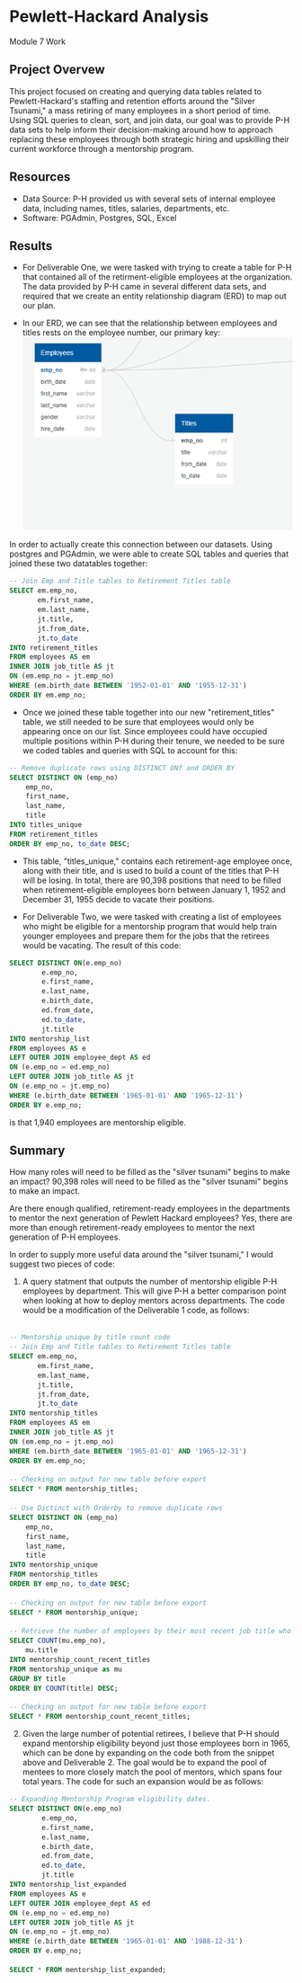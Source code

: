 # Pewlett-Hackard Analysis
Module 7 Work

## Project Overvew
This project focused on creating and querying data tables related to Pewlett-Hackard's staffing and retention efforts around the "Silver Tsunami," a mass retiring of many employees in a short period of time. Using SQL queries to clean, sort, and join data, our goal was to provide P-H data sets to help inform their decision-making around how to approach replacing these employees through both strategic hiring and upskilling their current workforce through a mentorship program. 


## Resources
- Data Source: P-H provided us with several sets of internal employee data, including names, titles, salaries, departments, etc. 
- Software: PGAdmin, Postgres, SQL, Excel

## Results

-   For Deliverable One, we were tasked with trying to create a table for P-H that contained all of the retirment-eligible employees at the organization. The data provided by P-H came in several different data sets, and required that we create an entity relationship diagram (ERD) to map out our plan. 

-   In our ERD, we can see that the relationship between employees and titles rests on the employee number, our primary key:  
![EmpTitle](https://github.com/Tozerh/Pewlett_Hackard-Analysis/blob/main/Schema%20EmpTitles.PNG)

In order to actually create this connection between our datasets. Using postgres and PGAdmin, we were able to create SQL tables and queries that joined these two datatables together: 
```SQL
-- Join Emp and Title tables to Retirement Titles table
SELECT em.emp_no,
       em.first_name,
       em.last_name,
       jt.title,
       jt.from_date,
       jt.to_date
INTO retirement_titles
FROM employees AS em
INNER JOIN job_title AS jt
ON (em.emp_no = jt.emp_no)
WHERE (em.birth_date BETWEEN '1952-01-01' AND '1955-12-31')
ORDER BY em.emp_no;
```

-   Once we joined these table together into our new "retirement_titles" table, we still needed to be sure that employees would only be appearing once on our list. Since employees could have occupied multiple positions within P-H during their tenure, we needed to be sure we coded tables and queries with SQL to account for this: 
```SQL
-- Remove duplicate rows using DISTINCT ONf and ORDER BY
SELECT DISTINCT ON (emp_no) 
	emp_no, 
	first_name, 
	last_name,
	title
INTO titles_unique
FROM retirement_titles
ORDER BY emp_no, to_date DESC;
```
- This table, "titles_unique," contains each retirement-age employee once, along with their title, and is used to build a count of the titles that P-H will be losing. In total, there are 90,398 positions that need to be filled when retirement-eligible employees born between January 1, 1952 and December 31, 1955 decide to vacate their positions.  

-  For Deliverable Two, we were tasked with creating a list of employees who might be eligible for a mentorship program that would help train younger employees and prepare them for the jobs that the retirees would be vacating. The result of this code: 
```SQL
SELECT DISTINCT ON(e.emp_no) 
		e.emp_no, 
		e.first_name, 
 		e.last_name, 
		e.birth_date,
		ed.from_date,
		ed.to_date,
		jt.title
INTO mentorship_list
FROM employees AS e
LEFT OUTER JOIN employee_dept AS ed
ON (e.emp_no = ed.emp_no)
LEFT OUTER JOIN job_title AS jt
ON (e.emp_no = jt.emp_no)
WHERE (e.birth_date BETWEEN '1965-01-01' AND '1965-12-31')
ORDER BY e.emp_no;
```
is that 1,940 employees are mentorship eligible. 

## Summary

How many roles will need to be filled as the "silver tsunami" begins to make an impact?
90,398 roles will need to be filled as the "silver tsunami" begins to make an impact. 

Are there enough qualified, retirement-ready employees in the departments to mentor the next generation of Pewlett Hackard employees?
Yes, there are more than enough retirement-ready employees to mentor the next generation of P-H employees. 

In order to supply more useful data around the "silver tsunami," I would suggest two pieces of code: 
1) A query statment that outputs the number of mentorship eligible P-H employees by department. This will give P-H a better comparison point when looking at how to deploy mentors across departments. The code would be a modification of the Deliverable 1 code, as follows: 
```SQL

-- Mentorship unique by title count code
-- Join Emp and Title tables to Retirement Titles table
SELECT em.emp_no,
       em.first_name,
       em.last_name,
       jt.title,
       jt.from_date,
       jt.to_date
INTO mentorship_titles
FROM employees AS em
INNER JOIN job_title AS jt
ON (em.emp_no = jt.emp_no)
WHERE (em.birth_date BETWEEN '1965-01-01' AND '1965-12-31')
ORDER BY em.emp_no;

-- Checking on output for new table before export
SELECT * FROM mentorship_titles;

-- Use Dictinct with Orderby to remove duplicate rows
SELECT DISTINCT ON (emp_no) 
	emp_no, 
	first_name, 
	last_name,
	title
INTO mentorship_unique
FROM mentorship_titles
ORDER BY emp_no, to_date DESC;

-- Checking on output for new table before export
SELECT * FROM mentorship_unique;

-- Retrieve the number of employees by their most recent job title who are about to retire.
SELECT COUNT(mu.emp_no),
	mu.title
INTO mentorship_count_recent_titles
FROM mentorship_unique as mu
GROUP BY title
ORDER BY COUNT(title) DESC;

-- Checking on output for new table before export
SELECT * FROM mentorship_count_recent_titles;

```

2) Given the large number of potential retirees, I believe that P-H should expand mentorship eligibility beyond just those employees born in 1965, which can be done by expanding on the code both from the snippet above and Deliverable 2. The goal would be to expand the pool of mentees to more closely match the pool of mentors, which spans four total years. The code for such an expansion would be as follows: 
```SQL
-- Expanding Mentorship Program eligibility dates. 
SELECT DISTINCT ON(e.emp_no) 
		e.emp_no, 
		e.first_name, 
 		e.last_name, 
		e.birth_date,
		ed.from_date,
		ed.to_date,
		jt.title
INTO mentorship_list_expanded
FROM employees AS e
LEFT OUTER JOIN employee_dept AS ed
ON (e.emp_no = ed.emp_no)
LEFT OUTER JOIN job_title AS jt
ON (e.emp_no = jt.emp_no)
WHERE (e.birth_date BETWEEN '1965-01-01' AND '1988-12-31')
ORDER BY e.emp_no;

SELECT * FROM mentorship_list_expanded;
```
